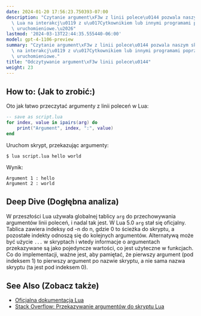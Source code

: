 ```yaml
---
date: 2024-01-20 17:56:23.750393-07:00
description: "Czytanie argument\xF3w z linii polece\u0144 pozwala naszym skryptom\
  \ Lua na interakcj\u0119 z u\u017Cytkownikiem lub innymi programami poprzez parametry\
  \ uruchomieniowe.\u2026"
lastmod: '2024-03-13T22:44:35.555440-06:00'
model: gpt-4-1106-preview
summary: "Czytanie argument\xF3w z linii polece\u0144 pozwala naszym skryptom Lua\
  \ na interakcj\u0119 z u\u017Cytkownikiem lub innymi programami poprzez parametry\
  \ uruchomieniowe."
title: "Odczytywanie argument\xF3w linii polece\u0144"
weight: 23
---
```


## How to: (Jak to zrobić:)
Oto jak łatwo przeczytać argumenty z linii poleceń w Lua:

```Lua
-- save as script.lua
for index, value in ipairs(arg) do
    print("Argument", index, ":", value)
end
```

Uruchom skrypt, przekazując argumenty:
```
$ lua script.lua hello world
```

Wynik:
```
Argument 1 : hello
Argument 2 : world
```

## Deep Dive (Dogłębna analiza)
W przeszłości Lua używała globalnej tablicy `arg` do przechowywania argumentów linii poleceń, i nadal tak jest. W Lua 5.0 `arg` stał się oficjalny. Tablica zawiera indeksy od -n do n, gdzie 0 to ścieżka do skryptu, a pozostałe indekty odnoszą się do kolejnych argumentów. Alternatywą może być użycie `...` w skryptach i wtedy informacje o argumentach przekazywane są jako pojedyncze wartości, co jest użyteczne w funkcjach. Co do implementacji, ważne jest, aby pamiętać, że pierwszy argument (pod indeksem 1) to pierwszy argument po nazwie skryptu, a nie sama nazwa skryptu (ta jest pod indeksem 0).

## See Also (Zobacz także)
- [Oficjalna dokumentacja Lua](http://www.lua.org/manual/5.4/manual.html#6.1)
- [Stack Overflow: Przekazywanie argumentów do skryptu Lua](https://stackoverflow.com/questions/4537269/how-to-interpret-parameters-passed-to-lua-script)

